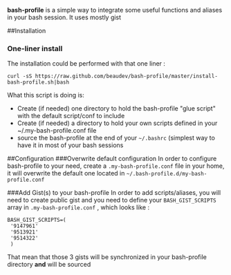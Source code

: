 **bash-profile** is a simple way to integrate some useful functions and aliases in your bash session. It uses mostly gist

##Installation

### One-liner install
The installation could be performed with that one liner :

    curl -sS https://raw.github.com/beaudev/bash-profile/master/install-bash-profile.sh|bash

What this script is doing is:

* Create (if needed) one directory to hold the bash-profile "glue script" with the default script/conf to include
* Create (if needed) a directory to hold your own scripts defined in your ~/.my-bash-profile.conf file
* source the bash-profile at the end of your `~/.bashrc` (simplest way to have it in most of your bash sessions

##Configuration
###Overwrite default configuration
In order to configure bash-profile to your need, create a `.my-bash-profile.conf` file in your home, it will overwrite the default one located in `~/.bash-profile.d/my-bash-profile.conf`

###Add Gist(s) to your bash-profile
In order to add scripts/aliases, you will need to create public gist and you need to define your `BASH_GIST_SCRIPTS` array in `.my-bash-profile.conf` , which looks like :

    BASH_GIST_SCRIPTS=(
     '9147961'
     '9513921'
     '9514322'
     )

That mean that those 3 gists will be synchronized in your bash-profile directory **and** will be sourced

